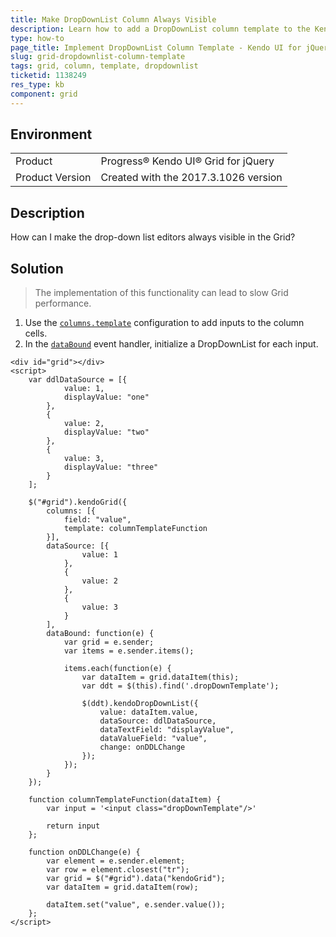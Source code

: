 ```yaml
---
title: Make DropDownList Column Always Visible
description: Learn how to add a DropDownList column template to the Kendo UI Grid.
type: how-to
page_title: Implement DropDownList Column Template - Kendo UI for jQuery Data Grid
slug: grid-dropdownlist-column-template
tags: grid, column, template, dropdownlist
ticketid: 1138249
res_type: kb
component: grid
---
```


## Environment

<table>
 <tr>
  <td>Product</td>
  <td>Progress® Kendo UI® Grid for jQuery</td> 
 </tr>
 <tr>
  <td>Product Version</td>
  <td>Created with the 2017.3.1026 version</td>
 </tr>
</table>

## Description

How can I make the drop-down list editors always visible in the Grid?

## Solution

> The implementation of this functionality can lead to slow Grid performance.

1. Use the [`columns.template`](/api/javascript/ui/grid/configuration/columns.template) configuration to add inputs to the column cells.
1. In the [`dataBound`](https://docs.telerik.com/kendo-ui/api/javascript/ui/grid/events/databound) event handler, initialize a DropDownList for each input.

```dojo
<div id="grid"></div>
<script>
    var ddlDataSource = [{
            value: 1,
            displayValue: "one"
        },
        {
            value: 2,
            displayValue: "two"
        },
        {
            value: 3,
            displayValue: "three"
        }
    ];

    $("#grid").kendoGrid({
        columns: [{
            field: "value",
            template: columnTemplateFunction
        }],
        dataSource: [{
                value: 1
            },
            {
                value: 2
            },
            {
                value: 3
            }
        ],
        dataBound: function(e) {
            var grid = e.sender;
            var items = e.sender.items();

            items.each(function(e) {
                var dataItem = grid.dataItem(this);
                var ddt = $(this).find('.dropDownTemplate');

                $(ddt).kendoDropDownList({
                    value: dataItem.value,
                    dataSource: ddlDataSource,
                    dataTextField: "displayValue",
                    dataValueField: "value",
                    change: onDDLChange
                });
            });
        }
    });

    function columnTemplateFunction(dataItem) {
        var input = '<input class="dropDownTemplate"/>'

        return input
    };

    function onDDLChange(e) {
        var element = e.sender.element;
        var row = element.closest("tr");
        var grid = $("#grid").data("kendoGrid");
        var dataItem = grid.dataItem(row);

        dataItem.set("value", e.sender.value());
    };
</script>
```
